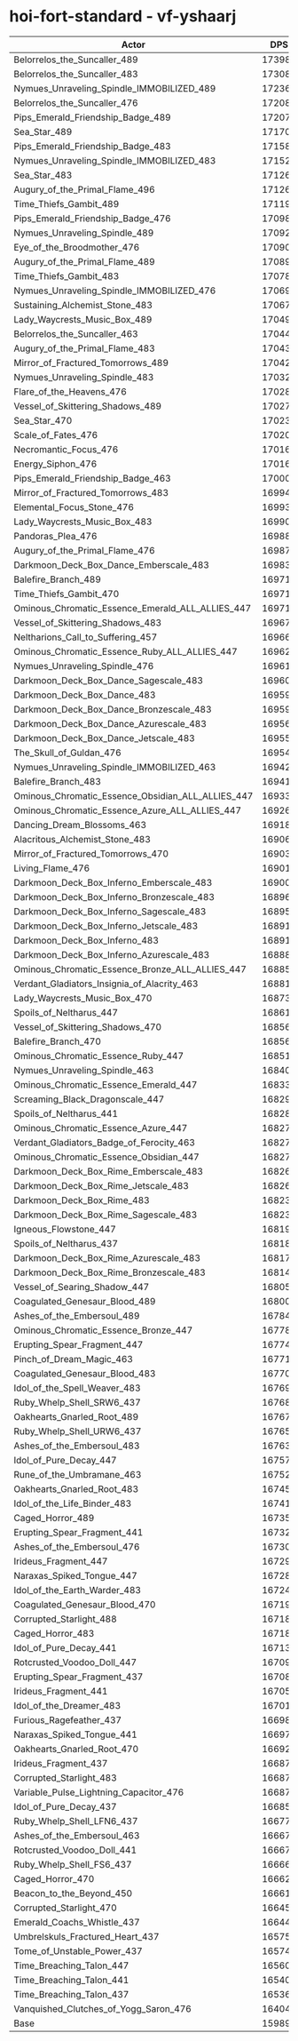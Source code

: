 # hoi-fort-standard - vf-yshaarj
| Actor | DPS | Increase |
|---|:---:|:---:|
|Belorrelos_the_Suncaller_489|173983|8.81%|
|Belorrelos_the_Suncaller_483|173087|8.25%|
|Nymues_Unraveling_Spindle_IMMOBILIZED_489|172367|7.80%|
|Belorrelos_the_Suncaller_476|172082|7.62%|
|Pips_Emerald_Friendship_Badge_489|172071|7.62%|
|Sea_Star_489|171706|7.39%|
|Pips_Emerald_Friendship_Badge_483|171584|7.31%|
|Nymues_Unraveling_Spindle_IMMOBILIZED_483|171526|7.28%|
|Sea_Star_483|171268|7.11%|
|Augury_of_the_Primal_Flame_496|171264|7.11%|
|Time_Thiefs_Gambit_489|171190|7.07%|
|Pips_Emerald_Friendship_Badge_476|170986|6.94%|
|Nymues_Unraveling_Spindle_489|170927|6.90%|
|Eye_of_the_Broodmother_476|170904|6.89%|
|Augury_of_the_Primal_Flame_489|170891|6.88%|
|Time_Thiefs_Gambit_483|170781|6.81%|
|Nymues_Unraveling_Spindle_IMMOBILIZED_476|170697|6.76%|
|Sustaining_Alchemist_Stone_483|170679|6.75%|
|Lady_Waycrests_Music_Box_489|170495|6.63%|
|Belorrelos_the_Suncaller_463|170442|6.60%|
|Augury_of_the_Primal_Flame_483|170435|6.59%|
|Mirror_of_Fractured_Tomorrows_489|170429|6.59%|
|Nymues_Unraveling_Spindle_483|170322|6.52%|
|Flare_of_the_Heavens_476|170287|6.50%|
|Vessel_of_Skittering_Shadows_489|170279|6.50%|
|Sea_Star_470|170230|6.47%|
|Scale_of_Fates_476|170207|6.45%|
|Necromantic_Focus_476|170169|6.43%|
|Energy_Siphon_476|170160|6.42%|
|Pips_Emerald_Friendship_Badge_463|170003|6.32%|
|Mirror_of_Fractured_Tomorrows_483|169943|6.29%|
|Elemental_Focus_Stone_476|169933|6.28%|
|Lady_Waycrests_Music_Box_483|169902|6.26%|
|Pandoras_Plea_476|169889|6.25%|
|Augury_of_the_Primal_Flame_476|169871|6.24%|
|Darkmoon_Deck_Box_Dance_Emberscale_483|169830|6.22%|
|Balefire_Branch_489|169713|6.14%|
|Time_Thiefs_Gambit_470|169712|6.14%|
|Ominous_Chromatic_Essence_Emerald_ALL_ALLIES_447|169712|6.14%|
|Vessel_of_Skittering_Shadows_483|169676|6.12%|
|Neltharions_Call_to_Suffering_457|169669|6.11%|
|Ominous_Chromatic_Essence_Ruby_ALL_ALLIES_447|169626|6.09%|
|Nymues_Unraveling_Spindle_476|169617|6.08%|
|Darkmoon_Deck_Box_Dance_Sagescale_483|169607|6.08%|
|Darkmoon_Deck_Box_Dance_483|169598|6.07%|
|Darkmoon_Deck_Box_Dance_Bronzescale_483|169593|6.07%|
|Darkmoon_Deck_Box_Dance_Azurescale_483|169561|6.05%|
|Darkmoon_Deck_Box_Dance_Jetscale_483|169550|6.04%|
|The_Skull_of_Guldan_476|169547|6.04%|
|Nymues_Unraveling_Spindle_IMMOBILIZED_463|169426|5.96%|
|Balefire_Branch_483|169410|5.95%|
|Ominous_Chromatic_Essence_Obsidian_ALL_ALLIES_447|169333|5.90%|
|Ominous_Chromatic_Essence_Azure_ALL_ALLIES_447|169262|5.86%|
|Dancing_Dream_Blossoms_463|169184|5.81%|
|Alacritous_Alchemist_Stone_483|169067|5.74%|
|Mirror_of_Fractured_Tomorrows_470|169033|5.72%|
|Living_Flame_476|169015|5.71%|
|Darkmoon_Deck_Box_Inferno_Emberscale_483|169009|5.70%|
|Darkmoon_Deck_Box_Inferno_Bronzescale_483|168962|5.67%|
|Darkmoon_Deck_Box_Inferno_Sagescale_483|168950|5.66%|
|Darkmoon_Deck_Box_Inferno_Jetscale_483|168919|5.65%|
|Darkmoon_Deck_Box_Inferno_483|168912|5.64%|
|Darkmoon_Deck_Box_Inferno_Azurescale_483|168886|5.62%|
|Ominous_Chromatic_Essence_Bronze_ALL_ALLIES_447|168851|5.60%|
|Verdant_Gladiators_Insignia_of_Alacrity_463|168814|5.58%|
|Lady_Waycrests_Music_Box_470|168735|5.53%|
|Spoils_of_Neltharus_447|168617|5.46%|
|Vessel_of_Skittering_Shadows_470|168565|5.42%|
|Balefire_Branch_470|168564|5.42%|
|Ominous_Chromatic_Essence_Ruby_447|168512|5.39%|
|Nymues_Unraveling_Spindle_463|168403|5.32%|
|Ominous_Chromatic_Essence_Emerald_447|168337|5.28%|
|Screaming_Black_Dragonscale_447|168292|5.25%|
|Spoils_of_Neltharus_441|168289|5.25%|
|Ominous_Chromatic_Essence_Azure_447|168278|5.24%|
|Verdant_Gladiators_Badge_of_Ferocity_463|168277|5.24%|
|Ominous_Chromatic_Essence_Obsidian_447|168271|5.24%|
|Darkmoon_Deck_Box_Rime_Emberscale_483|168269|5.24%|
|Darkmoon_Deck_Box_Rime_Jetscale_483|168262|5.23%|
|Darkmoon_Deck_Box_Rime_483|168237|5.22%|
|Darkmoon_Deck_Box_Rime_Sagescale_483|168231|5.21%|
|Igneous_Flowstone_447|168193|5.19%|
|Spoils_of_Neltharus_437|168187|5.19%|
|Darkmoon_Deck_Box_Rime_Azurescale_483|168172|5.18%|
|Darkmoon_Deck_Box_Rime_Bronzescale_483|168144|5.16%|
|Vessel_of_Searing_Shadow_447|168055|5.10%|
|Coagulated_Genesaur_Blood_489|168002|5.07%|
|Ashes_of_the_Embersoul_489|167846|4.97%|
|Ominous_Chromatic_Essence_Bronze_447|167788|4.94%|
|Erupting_Spear_Fragment_447|167742|4.91%|
|Pinch_of_Dream_Magic_463|167713|4.89%|
|Coagulated_Genesaur_Blood_483|167701|4.88%|
|Idol_of_the_Spell_Weaver_483|167694|4.88%|
|Ruby_Whelp_Shell_SRW6_437|167683|4.87%|
|Oakhearts_Gnarled_Root_489|167674|4.87%|
|Ruby_Whelp_Shell_URW6_437|167659|4.86%|
|Ashes_of_the_Embersoul_483|167630|4.84%|
|Idol_of_Pure_Decay_447|167574|4.80%|
|Rune_of_the_Umbramane_463|167523|4.77%|
|Oakhearts_Gnarled_Root_483|167450|4.73%|
|Idol_of_the_Life_Binder_483|167412|4.70%|
|Caged_Horror_489|167350|4.66%|
|Erupting_Spear_Fragment_441|167328|4.65%|
|Ashes_of_the_Embersoul_476|167302|4.63%|
|Irideus_Fragment_447|167296|4.63%|
|Naraxas_Spiked_Tongue_447|167288|4.63%|
|Idol_of_the_Earth_Warder_483|167247|4.60%|
|Coagulated_Genesaur_Blood_470|167191|4.56%|
|Corrupted_Starlight_488|167186|4.56%|
|Caged_Horror_483|167181|4.56%|
|Idol_of_Pure_Decay_441|167136|4.53%|
|Rotcrusted_Voodoo_Doll_447|167095|4.50%|
|Erupting_Spear_Fragment_437|167085|4.50%|
|Irideus_Fragment_441|167055|4.48%|
|Idol_of_the_Dreamer_483|167016|4.46%|
|Furious_Ragefeather_437|166985|4.44%|
|Naraxas_Spiked_Tongue_441|166975|4.43%|
|Oakhearts_Gnarled_Root_470|166922|4.40%|
|Irideus_Fragment_437|166877|4.37%|
|Corrupted_Starlight_483|166876|4.37%|
|Variable_Pulse_Lightning_Capacitor_476|166871|4.36%|
|Idol_of_Pure_Decay_437|166857|4.36%|
|Ruby_Whelp_Shell_LFN6_437|166779|4.31%|
|Ashes_of_the_Embersoul_463|166679|4.24%|
|Rotcrusted_Voodoo_Doll_441|166676|4.24%|
|Ruby_Whelp_Shell_FS6_437|166661|4.23%|
|Caged_Horror_470|166625|4.21%|
|Beacon_to_the_Beyond_450|166618|4.21%|
|Corrupted_Starlight_470|166457|4.11%|
|Emerald_Coachs_Whistle_437|166440|4.09%|
|Umbrelskuls_Fractured_Heart_437|165758|3.67%|
|Tome_of_Unstable_Power_437|165748|3.66%|
|Time_Breaching_Talon_447|165609|3.58%|
|Time_Breaching_Talon_441|165405|3.45%|
|Time_Breaching_Talon_437|165367|3.42%|
|Vanquished_Clutches_of_Yogg_Saron_476|164046|2.60%|
|Base|159893|0.00%|

